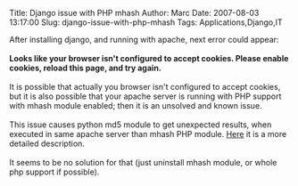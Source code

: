 Title: Django issue with PHP mhash
Author: Marc
Date: 2007-08-03 13:17:00
Slug: django-issue-with-php-mhash
Tags: Applications,Django,IT

After installing django, and running with apache, next error could appear:<br/><br/><strong>Looks like your browser isn't configured to accept cookies. Please enable cookies, reload this page, and try again.</strong><br/><br/>It is possible that actually you browser isn't configured to accept cookies, but it is also possible that your apache server is running with PHP support with mhash module enabled; then it is an unsolved and known issue.<br/><br/>This issue causes python md5 module to get unexpected results, when executed in same apache server than mhash PHP module. [Here](http://mail-archives.apache.org/mod_mbox/httpd-python-dev/200706.mbox/%3C27092147.1183094044465.JavaMail.jira@brutus%3E) it is a more detailed description.<br/><br/>It seems to be no solution for that (just uninstall mhash module, or whole php support if possible).
